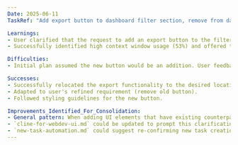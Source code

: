 ```yaml
---
Date: 2025-06-11
TaskRef: "Add export button to dashboard filter section, remove from data table"

Learnings:
- User clarified that the request to add an export button to the filter section also implied removing the existing export button from the DataTable component. This highlights the importance of clarifying whether new UI elements are additive or replacements if the initial request is ambiguous.
- Successfully identified high context window usage (53%) and offered to create a new task as per `new-task-automation.md` protocol.

Difficulties:
- Initial plan assumed the new button would be an addition. User feedback corrected this.

Successes:
- Successfully relocated the export functionality to the desired location (filter bar).
- Adapted to user's refined requirement (remove old button).
- Followed styling guidelines for the new button.

Improvements_Identified_For_Consolidation:
- General pattern: When adding UI elements that have existing counterparts, explicitly clarify with the user if the new element is an addition or a replacement/move.
- `cline-for-webdev-ui.md` could be updated to prompt this clarification.
- `new-task-automation.md` could suggest re-confirming new task creation if significant new instructions are given after the initial offer but before acceptance/rejection.
---
```

